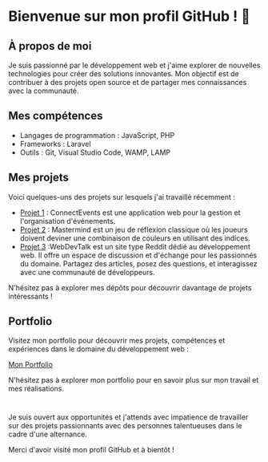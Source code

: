 # Bienvenue sur mon profil GitHub ! 👋

## À propos de moi

Je suis passionné par le développement web et j'aime explorer de nouvelles technologies pour créer des solutions innovantes. Mon objectif est de contribuer à des projets open source et de partager mes connaissances avec la communauté.

## Mes compétences

- Langages de programmation : JavaScript, PHP
- Frameworks : Laravel
- Outils : Git, Visual Studio Code, WAMP, LAMP

## Mes projets

Voici quelques-uns des projets sur lesquels j'ai travaillé récemment :

- [Projet 1](https://github.com/JustArthur/ConnectEvents) : ConnectEvents est une application web pour la gestion et l'organisation d'événements.
- [Projet 2](https://github.com/JustArthur/MasterMind) : Mastermind est un jeu de réflexion classique où les joueurs doivent deviner une combinaison de couleurs en utilisant des indices.
- [Projet 3](https://github.com/JustArthur/WebDevTalk) :WebDevTalk est un site type Reddit dédié au développement web. Il offre un espace de discussion et d'échange pour les passionnés du domaine. Partagez des articles, posez des questions, et interagissez avec une communauté de développeurs.

N'hésitez pas à explorer mes dépôts pour découvrir davantage de projets intéressants !

## Portfolio

Visitez mon portfolio pour découvrir mes projets, compétences et expériences dans le domaine du développement web :

[Mon Portfolio](https://arthur-bourst.fr)

N'hésitez pas à explorer mon portfolio pour en savoir plus sur mon travail et mes réalisations.

#
Je suis ouvert aux opportunités et j'attends avec impatience de travailler sur des projets passionnants avec des personnes talentueuses dans le cadre d'une alternance.

Merci d'avoir visité mon profil GitHub et à bientôt !
